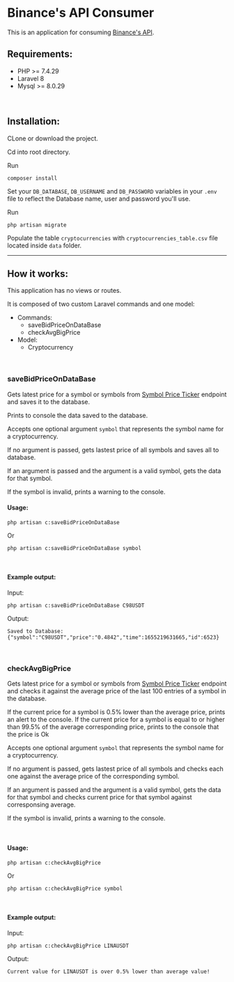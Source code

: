 <h1>Binance's API Consumer</h1>

This is an application for consuming <a href="https://binance-docs.github.io/apidocs">Binance's API</a>.


<h2>Requirements:</h2>

<ul>
    <li>PHP >= 7.4.29</li>
    <li>Laravel 8</li>
    <li>Mysql >= 8.0.29</li>
</ul>

<br>
<h2>Installation:</h2>

<p>CLone or download the project.</p>
<p>Cd into root directory.</p>
<p>Run</p>

```
composer install
```

Set your `DB_DATABASE`, `DB_USERNAME` and `DB_PASSWORD` variables in your  `.env` file to reflect the Database name, user and password you'll use.

<p>Run</p>

```
php artisan migrate
```

Populate the table `cryptocurrencies` with `cryptocurrencies_table.csv` file located inside `data` folder.

<hr>

<h2>How it works:</h2>

<p>This application has no views or routes.</p>
<p>It is composed of two custom Laravel commands and one model:</p>

<ul>
    <li>Commands:
        <ul>
            <li>saveBidPriceOnDataBase</li>
            <li>checkAvgBigPrice</li>
        </ul>
    </li>
    <li>Model:
        <ul>
            <li>Cryptocurrency</li>
        </ul>
    </li>
</ul>

<br>

<h3><strong>saveBidPriceOnDataBase</strong></h3>

<p>Gets latest price for a symbol or symbols from <a href="https://binance-docs.github.io/apidocs/#symbol-price-ticker">Symbol Price Ticker</a> endpoint and saves it to the database.</p>
<p>Prints to console the data saved to the database.</p>

Accepts one optional argument `symbol` that represents the symbol name for a cryptocurrency.

<p>If no argument is passed, gets lastest price of all symbols and saves all to database.</p>
<p>If an argument is passed and the argument is a valid symbol, gets the data for that symbol.</p>
<p>If the symbol is invalid, prints a warning to the console.</p>

<h4><strong>Usage:</strong></h4>

```
php artisan c:saveBidPriceOnDataBase
```

Or

```
php artisan c:saveBidPriceOnDataBase symbol
```

<br>

<h4><strong>Example output:</strong></h4>
<p>Input:</p>

```
php artisan c:saveBidPriceOnDataBase C98USDT
```

<p>Output:</p>

```
Saved to Database:
{"symbol":"C98USDT","price":"0.4842","time":1655219631665,"id":6523}
```

<br>

<h3><strong>checkAvgBigPrice</strong></h3>

<p>Gets latest price for a symbol or symbols from <a href="https://binance-docs.github.io/apidocs/#symbol-price-ticker">Symbol Price Ticker</a> endpoint and checks it against the average price of the last 100 entries of a symbol in the database.</p>

<p>If the current price for a symbol is 0.5% lower than the average price, prints an alert to the console. If the current price for a symbol is equal to or higher than 99.5% of the average corresponding price, prints to the console that the price is Ok</p>

Accepts one optional argument `symbol` that represents the symbol name for a cryptocurrency.

<p>If no argument is passed, gets lastest price of all symbols and checks each one against the average price of the corresponding symbol.</p>

<p>If an argument is passed and the argument is a valid symbol, gets the data for that symbol and checks current price for that symbol against corresponsing average.</p>

<p>If the symbol is invalid, prints a warning to the console.</p>

<br>

<h4><strong>Usage:</strong></h4>

```
php artisan c:checkAvgBigPrice
```

Or

```
php artisan c:checkAvgBigPrice symbol
```
<br>

<h4><strong>Example output:</strong></h4>
<p>Input:</p>

```
php artisan c:checkAvgBigPrice LINAUSDT
```

<p>Output:</p>

```
Current value for LINAUSDT is over 0.5% lower than average value!
```